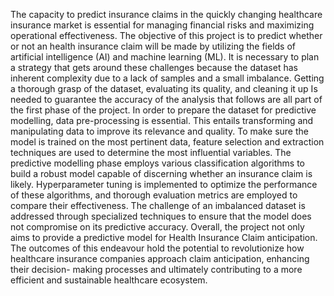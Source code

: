 The capacity to predict insurance claims in the quickly changing healthcare insurance market is essential for managing financial risks and maximizing operational effectiveness. The objective of this project is to predict whether or not an health insurance claim will be
made by utilizing the fields of artificial intelligence (AI) and machine learning (ML). It is necessary to plan a strategy that gets around these challenges because the dataset has inherent complexity due to a lack of samples and a small imbalance. Getting a thorough grasp of the dataset, evaluating its quality, and cleaning it up Is needed to guarantee the accuracy of
the analysis that follows are all part of the first phase of the project. In order to prepare the dataset for predictive modelling, data pre-processing is essential. This entails
transforming and manipulating data to improve its relevance and quality. To make sure the model is trained on the most pertinent data, feature selection and extraction techniques
are used to determine the most influential variables. The predictive modelling phase employs various classification algorithms to build a robust model capable of discerning whether an insurance claim is likely. Hyperparameter tuning is implemented to optimize the performance of these algorithms, and thorough evaluation metrics are employed to compare their effectiveness. The challenge of an imbalanced dataset is addressed through specialized techniques to ensure that the model does not compromise on its predictive accuracy. Overall, the project not only aims to provide a predictive model for Health Insurance Claim anticipation. The outcomes of this endeavour hold the potential to revolutionize how healthcare insurance companies approach claim anticipation, enhancing their decision- making processes and ultimately contributing to a more efficient and sustainable healthcare ecosystem.
